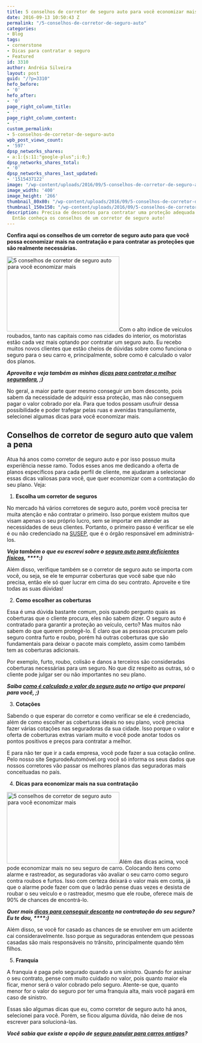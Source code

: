 ```yaml
---
title: 5 conselhos de corretor de seguro auto para você economizar mais
date: 2016-09-13 10:50:43 Z
permalink: "/5-conselhos-de-corretor-de-seguro-auto"
categories:
- Blog
tags:
- cornerstone
- Dicas para contratar o seguro
- Featured
id: 3310
author: Andréia Silveira
layout: post
guid: "/?p=3310"
hefo_before:
- '0'
hefo_after:
- '0'
page_right_column_title:
- ''
page_right_column_content:
- ''
custom_permalink:
- 5-conselhos-de-corretor-de-seguro-auto
wpb_post_views_count:
- '597'
dpsp_networks_shares:
- a:1:{s:11:"google-plus";i:0;}
dpsp_networks_shares_total:
- '0'
dpsp_networks_shares_last_updated:
- '1515437122'
image: "/wp-content/uploads/2016/09/5-conselhos-de-corretor-de-seguro-auto-para-você-economizar-mais.jpg"
image_width: '400'
image_height: '266'
thumbnail_80x80: "/wp-content/uploads/2016/09/5-conselhos-de-corretor-de-seguro-auto-para-você-economizar-mais-80x80.jpg"
thumbnail_150x150: "/wp-content/uploads/2016/09/5-conselhos-de-corretor-de-seguro-auto-para-você-economizar-mais-150x150.jpg"
description: Precisa de descontos para contratar uma proteção adequada ao seu carro?
  Então conheça os conselhos de um corretor de seguro auto!
---
```


**Confira aqui os conselhos de um corretor de seguro auto para que você possa economizar mais na contratação e para contratar as proteções que são realmente necessárias.**

[<img class="alignleft wp-image-3311 size-medium" title="5 conselhos de corretor de seguro auto para você economizar mais" src="/wp-content/uploads/2016/09/5-conselhos-de-corretor-de-seguro-auto-para-você-economizar-mais-300x200.jpg" alt="5 conselhos de corretor de seguro auto para você economizar mais" width="300" height="200" />](/wp-content/uploads/2016/09/5-conselhos-de-corretor-de-seguro-auto-para-você-economizar-mais.jpg)Com o alto índice de veículos roubados, tanto nas capitais como nas cidades do interior, os motoristas estão cada vez mais optando por contratar um seguro auto. Eu recebo muitos novos clientes que estão cheios de dúvidas sobre como funciona o seguro para o seu carro e, principalmente, sobre como é calculado o valor dos planos.

**_Aproveita e veja também as minhas <a href="/5-dicas-infaliveis-para-optar-pela-melhor-seguradora-de-carro" target="_blank">dicas para contratar a melhor seguradora</a>, ;)_**

No geral, a maior parte quer mesmo conseguir um bom desconto, pois sabem da necessidade de adquirir essa proteção, mas não conseguem pagar o valor cobrado por ela. Para que todos possam usufruir dessa possibilidade e poder trafegar pelas ruas e avenidas tranquilamente, selecionei algumas dicas para você economizar mais.

## Conselhos de corretor de seguro auto que valem a pena

Atua há anos como corretor de seguro auto e por isso possuo muita experiência nesse ramo. Todos esses anos me dedicando a oferta de planos específicos para cada perfil de cliente, me ajudaram a selecionar essas dicas valiosas para você, que quer economizar com a contratação do seu plano. Veja:

  1. **Escolha um corretor de seguros**

No mercado há vários corretores de seguro auto, porém você precisa ter muita atenção e não contratar o primeiro. Isso porque existem muitos que visam apenas o seu próprio lucro, sem se importar em atender as necessidades de seus clientes. Portanto, o primeiro passo é verificar se ele é ou não credenciado na [SUSEP](http://www.susep.gov.br/), que é o órgão responsável em administrá-los.

**_Veja também o que eu escrevi sobre o <a href="/seguro-auto-para-deficiente-fisico/" target="_blank">seguro auto para deficientes físicos</a>, _****_:)_**

Além disso, verifique também se o corretor de seguro auto se importa com você, ou seja, se ele te empurrar coberturas que você sabe que não precisa, então ele só quer lucrar em cima do seu contrato. Aproveite e tire todas as suas dúvidas!

<ol start="2">
  <li>
    <strong>Como escolher as coberturas</strong>
  </li>
</ol>

Essa é uma dúvida bastante comum, pois quando pergunto quais as coberturas que o cliente procura, eles não sabem dizer. O seguro auto é contratado para garantir a proteção ao veículo, certo? Mas muitos não sabem do que querem protegê-lo. É claro que as pessoas procuram pelo seguro contra furto e roubo, porém há outras coberturas que são fundamentais para deixar o pacote mais completo, assim como também tem as coberturas adicionais.

Por exemplo, furto, roubo, colisão e danos a terceiros são consideradas coberturas necessárias para um seguro. No que diz respeito as outras, só o cliente pode julgar ser ou não importantes no seu plano.

**_Saiba <a href="/valor-do-seguro-auto" target="_blank">como é calculado o valor do seguro auto</a> no artigo que preparei para você, ;)_**

<ol start="3">
  <li>
    <strong>Cotações</strong>
  </li>
</ol>

Sabendo o que esperar do corretor e como verificar se ele é credenciado, além de como escolher as coberturas ideais no seu plano, você precisa fazer várias cotações nas seguradoras da sua cidade. Isso porque o valor e oferta de coberturas extras variam muito e você pode anotar todos os pontos positivos e preços para contratar a melhor.

E para não ter que ir a cada empresa, você pode fazer a sua cotação online. Pelo nosso site SegurodeAutomóvel.org você só informa os seus dados que nossos corretores vão passar os melhores planos das seguradoras mais conceituadas no país.

<ol start="4">
  <li>
    <strong>Dicas para economizar mais na sua contratação</strong>
  </li>
</ol>

[<img class="alignleft wp-image-3312 size-medium" title="5 conselhos de corretor de seguro auto para você economizar mais" src="/wp-content/uploads/2016/09/5-conselhos-de-corretor-de-seguro-auto-para-você-economizar-maiss-300x191.jpg" alt="5 conselhos de corretor de seguro auto para você economizar mais" width="300" height="191" />](/wp-content/uploads/2016/09/5-conselhos-de-corretor-de-seguro-auto-para-você-economizar-maiss.jpg)Além das dicas acima, você pode economizar mais no seu seguro de carro. Colocando itens como alarme e rastreador, as seguradoras vão avaliar o seu carro como seguro contra roubos e furtos. Isso com certeza deixará o valor mais em conta, já que o alarme pode fazer com que o ladrão pense duas vezes e desista de roubar o seu veículo e o rastreador, mesmo que ele roube, oferece mais de 90% de chances de encontrá-lo.

**_Quer mais <a href="/desconto-no-seguro-auto" target="_blank">dicas para conseguir desconto</a> na contratação do seu seguro? Eu te dou, _****_:)_**

Além disso, se você for casado as chances de se envolver em um acidente cai consideravelmente. Isso porque as seguradoras entendem que pessoas casadas são mais responsáveis no trânsito, principalmente quando têm filhos.

<ol start="5">
  <li>
    <strong>Franquia</strong>
  </li>
</ol>

A franquia é paga pelo segurado quando a um sinistro. Quando for assinar o seu contrato, pense com muito cuidado no valor, pois quanto maior ela ficar, menor será o valor cobrado pelo seguro. Atente-se que, quanto menor for o valor do seguro por ter uma franquia alta, mais você pagará em caso de sinistro.

Essas são algumas dicas que eu, como corretor de seguro auto há anos, selecionei para você. Porém, se ficou alguma dúvida, não deixe de nos escrever para solucioná-las.

**_Você sabia que existe a opção de <a href="/seguro-popular-para-carros-antigos/" target="_blank">seguro popular para carros antigos</a>?_**